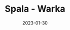 ---
title: Spala - Warka
category: "Trasy trzydniowe"
rafting_time: 3 - 4 dni
route_length: 103,3
price: 
price_descrition: do indywidualnej wyceny
date: 2023-01-30
---